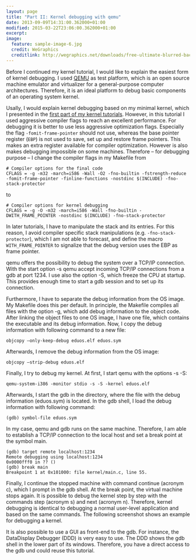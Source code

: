 ```yaml
---
layout: page
title: "Part II: Kernel debugging with qemu"
date: 2013-09-09T14:31:00.362000+01:00
modified: 2015-03-22T23:06:00.362000+01:00
excerpt:
image:
  feature: sample-image-6.jpg
  credit: WeGraphics
  creditlink: http://wegraphics.net/downloads/free-ultimate-blurred-background-pack/
---
```


Before I continued my kernel tutorial, I would like to explain the easiest form of kernel debugging.
I used [QEMU](http://www.qemu.org/) as test platform, which is an open source machine emulator and virtualizer for a general-purpose computer architectures.
Therefore, it is an ideal platform  to debug basic components of an operating system kernel.

Usally, I would explain kernel debugging based on my minimal kernel, which I presented in the [first part of my kernel tutorials](/tutorials/smallest-helloworld-of-the-world-or-not.html).
However, in this tutorial I used aggressive compiler flags to reach an excellent performance.
For debugging it is better to use less aggressive optimization flags.
Especially the flag `-fomit-frame-pointer` should not use, whereas the base pointer register (`EBP`) is not used to save, set up and restore frame pointers.
This makes an extra register available for compiler optimization.
However is also makes debugging impossible on some machines.
Therefore – for debugging purpose – I change the compiler flags in my Makefile from

	# Compiler options for the final code
	CFLAGS = -g -m32 -march=i586 -Wall -O2 -fno-builtin -fstrength-reduce -fomit-frame-pointer -finline-functions -nostdinc $(INCLUDE) -fno-stack-protector

to

	# Compiler options for kernel debugging
	CFLAGS = -g -O -m32 -march=i586 -Wall -fno-builtin -DWITH_FRAME_POINTER -nostdinc $(INCLUDE) -fno-stack-protector

In later tutorials, I have to manipulate the stack and its entries.
For this reason, I avoid compiler specific stack manipulations (e.g. `-fno-stack-protector`), which I am not able to forecast, and define the macro `WITH_FRAME_POINTER` to signalize that the debug version uses the EBP as frame pointer.

qemu offers the possibility to debug the system over a TCP/IP connection.
With the start option -s qemu accept incoming TCP/IP connections from a gdb at port 1234. I use also the option -S, which freeze the CPU at startup.
This provides enough time to start a gdb session and to set up its connection.

Furthermore, I have to separate the debug information from the OS image.
My Makefile does this per default. In principle, the Makefile compiles all files with the option -g, which add debug information to the object code.
After linking the object files to one OS image, I have one file, which contains the executable and its debug information.
Now, I copy the debug information with following command to a new file:

	objcopy –only-keep-debug eduos.elf eduos.sym

Afterwards, I remove the debug information from the OS image:

	objcopy –strip-debug eduos.elf

Finally, I try to debug my kernel. At first, I start qemu with the options -s -S:

	qemu-system-i386 -monitor stdio -s -S -kernel eduos.elf

Afterwards, I start the gdb in the directory, where the file with the debug information (eduos.sym) is located. In the gdb shell, I load the debug information with following command:

	(gdb) symbol-file eduos.sym

In my case, qemu and gdb runs on the same machine.
Therefore, I am able to establish a TCP/IP connection to the local host and set a break point at the symbol main.

	(gdb) target remote localhost:1234
	Remote debugging using localhost:1234
	0x0000fff0 in ?? ()
	(gdb) break main
	Breakpoint 1 at 0x101000: file kernel/main.c, line 55.

Finally, I continue the stopped machine with command continue (acronym c), which I prompt in the gdb shell. 
At the break point, the virtual machine stops again. It is possible to debug the kernel step by step with the commands step (acronym s) and next (acronym n). 
Therefore, kernel debugging is identical to debugging a normal user-level application and based on the same commands.
The following screenshot shows an example for debugging a kernel.

It is also possible to use a GUI as front-end to the gdb. For instance, the DataDisplay Debugger (DDD) is very easy to use. The DDD shows the gdb shell in the lower part of its windows. Therefore, you have a direct access to the gdb und could reuse this tutorial.